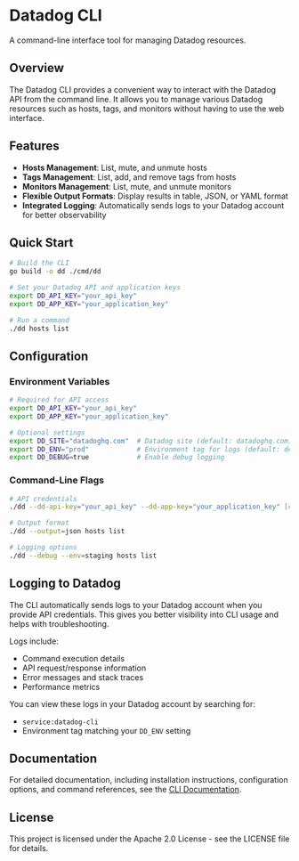 # Datadog CLI

A command-line interface tool for managing Datadog resources.

## Overview

The Datadog CLI provides a convenient way to interact with the Datadog API from the command line. It allows you to manage various Datadog resources such as hosts, tags, and monitors without having to use the web interface.

## Features

- **Hosts Management**: List, mute, and unmute hosts
- **Tags Management**: List, add, and remove tags from hosts
- **Monitors Management**: List, mute, and unmute monitors
- **Flexible Output Formats**: Display results in table, JSON, or YAML format
- **Integrated Logging**: Automatically sends logs to your Datadog account for better observability

## Quick Start

```bash
# Build the CLI
go build -o dd ./cmd/dd

# Set your Datadog API and application keys
export DD_API_KEY="your_api_key"
export DD_APP_KEY="your_application_key"

# Run a command
./dd hosts list
```

## Configuration

### Environment Variables

```bash
# Required for API access
export DD_API_KEY="your_api_key"
export DD_APP_KEY="your_application_key"

# Optional settings
export DD_SITE="datadoghq.com"  # Datadog site (default: datadoghq.com)
export DD_ENV="prod"            # Environment tag for logs (default: dev)
export DD_DEBUG=true            # Enable debug logging
```

### Command-Line Flags

```bash
# API credentials
./dd --dd-api-key="your_api_key" --dd-app-key="your_application_key" [command]

# Output format
./dd --output=json hosts list

# Logging options
./dd --debug --env=staging hosts list
```

## Logging to Datadog

The CLI automatically sends logs to your Datadog account when you provide API credentials. This gives you better visibility into CLI usage and helps with troubleshooting.

Logs include:
- Command execution details
- API request/response information
- Error messages and stack traces
- Performance metrics

You can view these logs in your Datadog account by searching for:
- `service:datadog-cli`
- Environment tag matching your `DD_ENV` setting

## Documentation

For detailed documentation, including installation instructions, configuration options, and command references, see the [CLI Documentation](cmd/dd/README.md).

## License

This project is licensed under the Apache 2.0 License - see the LICENSE file for details.
